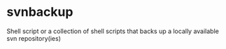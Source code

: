 svnbackup
=========

Shell script or a collection of shell scripts that backs up a locally available svn repository(ies)
